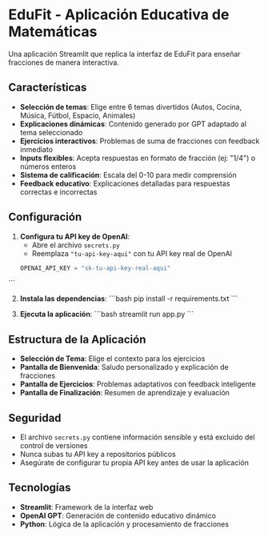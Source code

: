 # EduFit - Aplicación Educativa de Matemáticas

Una aplicación Streamlit que replica la interfaz de EduFit para enseñar fracciones de manera interactiva.

## Características

- **Selección de temas**: Elige entre 6 temas divertidos (Autos, Cocina, Música, Fútbol, Espacio, Animales)
- **Explicaciones dinámicas**: Contenido generado por GPT adaptado al tema seleccionado
- **Ejercicios interactivos**: Problemas de suma de fracciones con feedback inmediato
- **Inputs flexibles**: Acepta respuestas en formato de fracción (ej: "1/4") o números enteros
- **Sistema de calificación**: Escala del 0-10 para medir comprensión
- **Feedback educativo**: Explicaciones detalladas para respuestas correctas e incorrectas

## Configuración

1. **Configura tu API key de OpenAI**:
   - Abre el archivo `secrets.py`
   - Reemplaza `"tu-api-key-aqui"` con tu API key real de OpenAI
   ```python
   OPENAI_API_KEY = "sk-tu-api-key-real-aqui"
\`\`\`

2. **Instala las dependencias**:
\`\`\`bash
pip install -r requirements.txt
\`\`\`

3. **Ejecuta la aplicación**:
\`\`\`bash
streamlit run app.py
\`\`\`

## Estructura de la Aplicación

- **Selección de Tema**: Elige el contexto para los ejercicios
- **Pantalla de Bienvenida**: Saludo personalizado y explicación de fracciones
- **Pantalla de Ejercicios**: Problemas adaptativos con feedback inteligente
- **Pantalla de Finalización**: Resumen de aprendizaje y evaluación

## Seguridad

- El archivo `secrets.py` contiene información sensible y está excluido del control de versiones
- Nunca subas tu API key a repositorios públicos
- Asegúrate de configurar tu propia API key antes de usar la aplicación

## Tecnologías

- **Streamlit**: Framework de la interfaz web
- **OpenAI GPT**: Generación de contenido educativo dinámico
- **Python**: Lógica de la aplicación y procesamiento de fracciones
</markdown>
